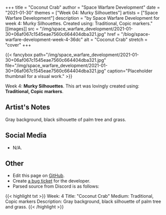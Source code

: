 +++
title =       "Coconut Crab"
author =      "Space Warfare Development"
date =        "2021-01-30"
themes =      ["Week 04: Murky Silhouettes"]
artists =     ["Space Warfare Development"]
description = "by Space Warfare Development for week 4: Murky Silhouettes. Created using: Traditional, Copic markers."
[[images]]
              src = "/img/space_warfare_development/2021-01-30+06af067c1545eae7560c664404dba321.jpg"
              href = "/blog/space-warfare-development-week-4-36dc"
              alt = "Coconut Crab"
              stretch = "cover"
+++


{{< fancybox path="/img/space_warfare_development/2021-01-30+06af067c1545eae7560c664404dba321.jpg" file="/img/space_warfare_development/2021-01-30+06af067c1545eae7560c664404dba321.jpg" caption="Placeholder thumbnail for a visual work." >}}


Week 4: **Murky Silhouettes**. This art was lovingly created using: **Traditional, Copic markers**.

## Artist's Notes

Gray background, black silhouette of palm tree and grass.

## Social Media

- N/A.

## Other

- Edit this page on [GitHub](https://github.com/teaminkling/web-refresh/edit/main/content/blog/space-warfare-development-week-4-36dc.md).
- Create [a bug ticket](https://github.com/teaminkling/web-refresh/issues/new?assignees=&labels=bug&template=problem-report.md&title=) for the developer.
- Parsed source from Discord is as follows:

{{< highlight txt >}}
Week:           4
Title:              "Coconut Crab"
Medium:       Traditional, Copic markers
Description:  Gray background, black silhouette of palm tree and grass.
{{< /highlight >}}